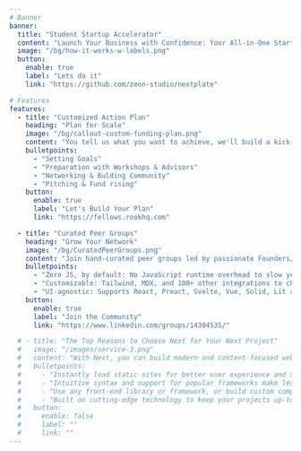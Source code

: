```yaml
---
# Banner
banner:
  title: "Student Startup Accelerator"
  content: "Launch Your Business with Confidence: Your All-in-One Startup Accelerator"
  image: "/bg/how-it-works-w-labels.png"
  button:
    enable: true
    label: "Lets do it"
    link: "https://github.com/zeon-studio/nextplate"

# Features
features:
  - title: "Customized Action Plan"
    heading: "Plan for Scale"
    image: "/bg/callout-custom-funding-plan.png"
    content: "You tell us what you want to achieve, we'll build a kick-ass plan to get it done fast. We'll customize your plan to take advantage of the playbooks of thousands of startups before you."
    bulletpoints:
      - "Setting Goals"
      - "Preparation with Workshops & Advisors"
      - "Networking & Bulding Community"
      - "Pitching & Fund rising"
    button:
      enable: true
      label: "Let's Build Your Plan"
      link: "https://fellows.rookhq.com"

  - title: "Curated Peer Groups"
    heading: "Grow Your Network"
    image: "/bg/CuratedPeerGroups.png"
    content: "Join hand-curated peer groups led by passionate Founders/CEOs in a private, intimate environment where everyone can be brutally honest."
    bulletpoints:
      - "Zero JS, by default: No JavaScript runtime overhead to slow you down."
      - "Customizable: Tailwind, MDX, and 100+ other integrations to choose from."
      - "UI-agnostic: Supports React, Preact, Svelte, Vue, Solid, Lit and more."
    button:
      enable: true
      label: "Join the Community"
      link: "https://www.linkedin.com/groups/14304535/"

  # - title: "The Top Reasons to Choose Next for Your Next Project"
  #   image: "/images/service-3.png"
  #   content: "With Next, you can build modern and content-focused websites without sacrificing performance or ease of use."
  #   bulletpoints:
  #     - "Instantly load static sites for better user experience and SEO."
  #     - "Intuitive syntax and support for popular frameworks make learning and using Next a breeze."
  #     - "Use any front-end library or framework, or build custom components, for any project size."
  #     - "Built on cutting-edge technology to keep your projects up-to-date with the latest web standards."
  #   button:
  #     enable: false
  #     label: ""
  #     link: ""
---
```

